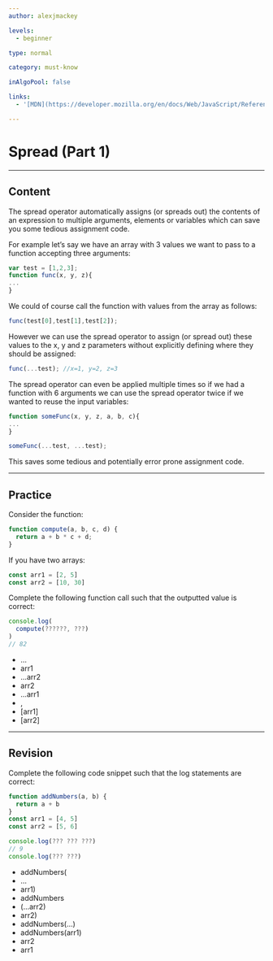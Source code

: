 ```yaml
---
author: alexjmackey

levels:
  - beginner

type: normal

category: must-know

inAlgoPool: false

links:
  - '[MDN](https://developer.mozilla.org/en/docs/Web/JavaScript/Reference/Operators/Spread_operator){website}'

---
```

# Spread (Part 1)

---
## Content

The spread operator automatically assigns (or spreads out) the contents of an expression to multiple arguments, elements or variables which can save you some tedious assignment code.

For example let’s say we have an array with 3 values we want to pass to a function accepting three arguments:

```javascript
var test = [1,2,3];
function func(x, y, z){
...
}
```

We could of course call the function with values from the array as follows:

```javascript
func(test[0],test[1],test[2]);
```

However we can use the spread operator to assign (or spread out) these values to the x, y and z parameters without explicitly defining where they should be assigned:

```javascript
func(...test); //x=1, y=2, z=3
```

The spread operator can even be applied multiple times so if we had a function with 6 arguments we can use the spread operator twice if we wanted to reuse the input variables:

```javascript
function someFunc(x, y, z, a, b, c){
...
}

someFunc(...test, ...test);
```

This saves some tedious and potentially error prone assignment code.

---
## Practice

Consider the function:

```javascript
function compute(a, b, c, d) {
  return a + b * c + d;
}
```

If you have two arrays:

```javascript
const arr1 = [2, 5]
const arr2 = [10, 30]
```

Complete the following function call such that the outputted value is correct:

```javascript
console.log(
  compute(??????, ???)
)
// 82
```

* ...
* arr1
* ...arr2
* arr2
* ...arr1
* ,
* [arr1]
* [arr2]

---
## Revision

Complete the following code snippet such that the log statements are correct:

```javascript
function addNumbers(a, b) {
  return a + b
}
const arr1 = [4, 5]
const arr2 = [5, 6]

console.log(??? ??? ???)
// 9
console.log(??? ???)

```

* addNumbers(
* ...
* arr1)
* addNumbers
* (...arr2)
* arr2)
* addNumbers(...)
* addNumbers(arr1)
* arr2
* arr1
